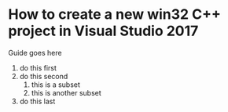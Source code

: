 # How to create a new win32 C++ project in Visual Studio 2017
Guide goes here
1. do this first
2. do this second
	1. this is a subset
	2. this is another subset
3. do this last